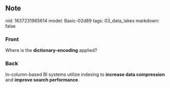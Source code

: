 ## Note
nid: 1637231965614
model: Basic-02d89
tags: 03_data_lakes
markdown: false

### Front
Where is the <b>dictionary-encoding</b> applied?

### Back
In-column-based BI systems utilize indexing to <b>increase data
compression</b> and <b>improve search performance</b>.
